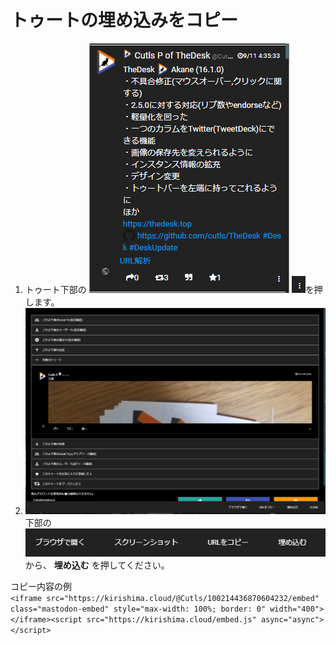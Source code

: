 # トゥートの埋め込みをコピー

1. トゥート下部の ![toottl1](/media/toottl1.png) ![toottl6](/media/toottl6.png)を押します。
2. ![toottl11](/media/toottl11.png) 下部の ![toottl12](/media/toottl12.png) から、 **埋め込む** を押してください。

コピー内容の例  
`<iframe src="https://kirishima.cloud/@Cutls/100214436870604232/embed" class="mastodon-embed" style="max-width: 100%; border: 0" width="400"></iframe><script src="https://kirishima.cloud/embed.js" async="async"></script>`

